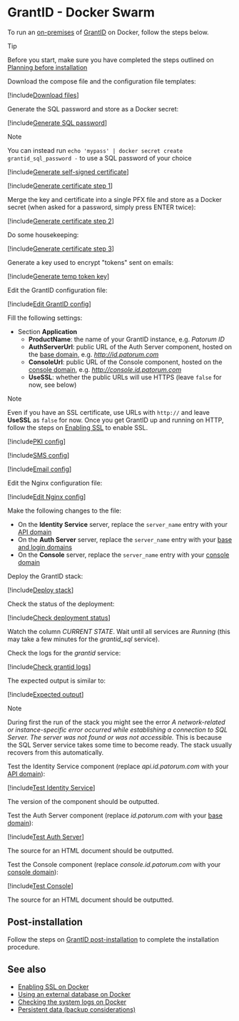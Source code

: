 ﻿# GrantID - Docker Swarm

To run an [on-premises](../../index.md) of [GrantID](../../../index.md) on Docker, follow the steps below.

> [!TIP]
> Before you start, make sure you have completed the steps outlined on [Planning before installation](../../index.md#planning)

Download the compose file and the configuration file templates:

[!include[Download files](../../../../../../includes/grant-id/docker/download.md)]

Generate the SQL password and store as a Docker secret:

[!include[Generate SQL password](../../../../../../includes/grant-id/docker/gen-sql-password.md)]

> [!NOTE]
> You can instead run `echo 'mypass' | docker secret create grantid_sql_password -` to use a SQL password of your choice

[!include[Generate self-signed certificate](../../includes/gen-cert.md)]

[!include[Generate certificate step 1](../../../../../../includes/grant-id/linux/gen-cert-step1.md)]

Merge the key and certificate into a single PFX file and store as a Docker secret (when asked for a password, simply press ENTER twice):

[!include[Generate certificate step 2](../../../../../../includes/grant-id/docker/gen-cert-step2.md)]

Do some housekeeping:

[!include[Generate certificate step 3](../../../../../../includes/grant-id/docker/gen-cert-step3.md)]

Generate a key used to encrypt "tokens" sent on emails:

[!include[Generate temp token key](../../../../../../includes/grant-id/docker/gen-temp-token-key.md)]

Edit the GrantID configuration file:

[!include[Edit GrantID config](../../../../../../includes/grant-id/docker/edit-grantid-config.md)]

Fill the following settings:

* Section **Application**
  * **ProductName**: the name of your GrantID instance, e.g. *Patorum ID*
  * **AuthServerUrl**: public URL of the Auth Server component, hosted on the [base domain](../../index.md#planning), e.g. *http://id.patorum.com*
  * **ConsoleUrl**: public URL of the Console component, hosted on the [console domain](../../index.md#planning), e.g. *http://console.id.patorum.com*
  * **UseSSL**: whether the public URLs will use HTTPS (leave `false` for now, see below)

> [!NOTE]
> Even if you have an SSL certificate, use URLs with `http://` and leave **UseSSL** as `false` for now. Once you get GrantID
> up and running on HTTP, follow the steps on [Enabling SSL](enable-ssl.md) to enable SSL.

[!include[PKI config](../../includes/pki-config.md)]

[!include[SMS config](../../includes/sms-config.md)]

[!include[Email config](../../includes/email-config.md)]

Edit the Nginx configuration file:

[!include[Edit Nginx config](../../../../../../includes/grant-id/docker/edit-nginx-config.md)]

Make the following changes to the file:

* On the **Identity Service** server, replace the `server_name` entry with your [API domain](../../index.md#planning)
* On the **Auth Server** server, replace the `server_name` entry with your [base and login domains](../../index.md#planning)
* On the **Console** server, replace the `server_name` entry with your [console domain](../../index.md#planning)

Deploy the GrantID stack:

[!include[Deploy stack](../../../../../../includes/grant-id/docker/deploy.md)]

Check the status of the deployment:

[!include[Check deployment status](../../../../../../includes/grant-id/docker/check-deploy.md)]

Watch the column *CURRENT STATE*. Wait until all services are *Running* (this may take a few minutes for the *grantid_sql* service).

Check the logs for the *grantid* service:

[!include[Check grantid logs](../../../../../../includes/grant-id/docker/check-logs-grantid.md)]

The expected output is similar to:

[!include[Expected output](../../../../../../includes/grant-id/docker/check-logs-grantid-output.md)]

> [!NOTE]
> During first the run of the stack you might see the error *A network-related or instance-specific error occurred while establishing a connection to SQL Server. The server was not found or was not accessible.*
> This is because the SQL Server service takes some time to become ready. The stack usually recovers from this automatically.

Test the Identity Service component (replace *api.id.patorum.com* with your [API domain](../../index.md#planning)):

[!include[Test Identity Service](../../../../../../includes/grant-id/docker/test-identity-service.md)]

The version of the component should be outputted.

Test the Auth Server component (replace *id.patorum.com* with your [base domain](../../index.md#planning)):

[!include[Test Auth Server](../../../../../../includes/grant-id/docker/test-auth-server.md)]

The source for an HTML document should be outputted.

Test the Console component (replace *console.id.patorum.com* with your [console domain](../../index.md#planning)):

[!include[Test Console](../../../../../../includes/grant-id/docker/test-console.md)]

The source for an HTML document should be outputted.

## Post-installation

Follow the steps on [GrantID post-installation](../../post-install.md) to complete the installation procedure.

## See also

* [Enabling SSL on Docker](enable-ssl.md)
* [Using an external database on Docker](external-db.md)
* [Checking the system logs on Docker](check-logs.md)
* [Persistent data (backup considerations)](persistent-data.md)
